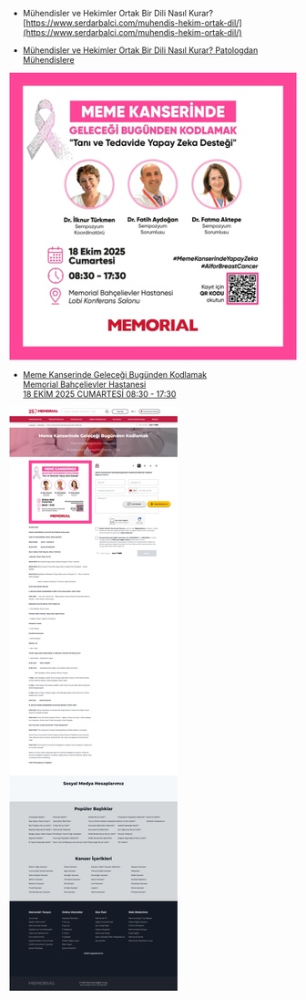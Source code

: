 - Mühendisler ve Hekimler Ortak Bir Dili Nasıl Kurar?  
[https://www.serdarbalci.com/muhendis-hekim-ortak-dil/](https://www.serdarbalci.com/muhendis-hekim-ortak-dil/)  

- [Mühendisler ve Hekimler Ortak Bir Dili Nasıl Kurar? Patologdan Mühendislere](https://www.serdarbalci.com/muhendis-hekim-ortak-dil/)  

![](./media/Memorial-18Ekim2025-MemeKanseriBilimselToplantisi.jpg)

- [Meme Kanserinde Geleceği Bugünden Kodlamak\
Memorial Bahçelievler Hastanesi\
18 EKİM 2025 CUMARTESİ 08:30 - 17:30](https://www.memorial.com.tr/etkinlikler/meme-kanseri-bilimsel-toplanti-bahcelievler)

![](./media/Memorial-Meme-Kanserinde-Gelecegi-Bugunden-Kodlamak.png)
